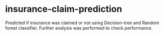 # insurance-claim-prediction
Predicted if insurance was claimed or not using Decision-tree and Random forest classifier. Further analysis was performed to check performance.
